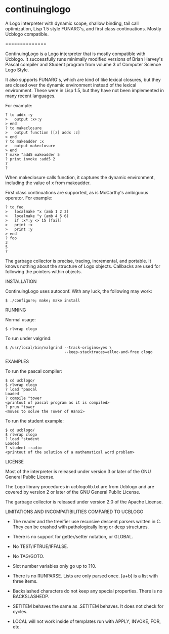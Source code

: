 continuinglogo
==============

A Logo interpreter with dynamic scope, shallow binding, tail call
optimization, Lisp 1.5 style FUNARG's, and first class continuations.
Mostly Ucblogo compatible.

==============


ContinuingLogo is a Logo interpreter that is mostly compatible with
Ucblogo.  It successfully runs minimally modified versions of 
Brian Harvey's Pascal compiler and Student program from volume 3 of
Computer Science Logo Style.

It also supports FUNARG's, which are kind of like lexical closures,
but they are closed over the dynamic environment instead of the
lexical environment.  These were in Lisp 1.5, but they have not
been implemented in many recent languages.

For example:

    ? to addx :y
    >   output :x+:y
    > end
    ? to makeclosure
    >   output function [[z] addx :z]
    > end
    ? to makeadder :x
    >   output makeclosure
    > end
    ? make "add5 makeadder 5
    ? print invoke :add5 2
    7
    ?

When makeclosure calls function, it captures the dynamic environment,
including the value of x from makeadder.

First class continuations are supported, as is McCarthy's ambiguous
operator.  For example:

    ? to foo
    >   localmake "x (amb 1 2 3)
    >   localmake "y (amb 4 5 6)
    >   if :x*:y <> 15 [fail]
    >   print :x
    >   print :y
    > end
    ? foo
    3
    5
    ?

The garbage collector is precise, tracing, incremental, and portable.
It knows nothing about the structure of Logo objects.  Callbacks
are used for following the pointers within objects.

INSTALLATION

ContinuingLogo uses autoconf.  With any luck, the following may work:

    $ ./configure; make; make install

RUNNING

Normal usage:

    $ rlwrap clogo

To run under valgrind:

    $ /usr/local/bin/valgrind --track-origins=yes \
                              --keep-stacktraces=alloc-and-free clogo

EXAMPLES

To run the pascal compiler:

    $ cd ucblogo/
    $ rlwrap clogo
    ? load "pascal
    Loaded
    ? compile "tower
    <printout of pascal program as it is compiled>
    ? prun "tower
    <moves to solve the Tower of Hanoi>

To run the student example:

    $ cd ucblogo/
    $ rlwrap clogo
    ? load "student
    Loaded
    ? student :radio
    <printout of the solution of a mathematical word problem>

LICENSE

Most of the interpreter is released under version 3 or later of the GNU
General Public License.

The Logo library procedures in ucblogolib.txt are from Ucblogo and
are covered by version 2 or later of the GNU General Public License.

The garbage collector is released under version 2.0 of the Apache
License.

LIMITATIONS AND INCOMPATIBILITIES COMPARED TO UCBLOGO

* The reader and the treeifier use recursive descent parsers written in
  C.  They can be crashed with pathologically long or deep structures.

* There is no support for getter/setter notation, or GLOBAL.

* No TEST/IFTRUE/IFFALSE.

* No TAG/GOTO.

* Slot number variables only go up to ?10.

* There is no RUNPARSE.  Lists are only parsed once.  [a+b] is a list with
  three items.

* Backslashed characters do not keep any special properties.  There is no
  BACKSLASHEDP.

* SETITEM behaves the same as .SETITEM behaves.  It does not check for cycles.

* LOCAL will not work inside of templates run with APPLY, INVOKE, FOR, etc.

